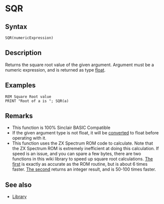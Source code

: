 # SQR

## Syntax


```
SQR(numericExpression)
```

## Description

Returns the square root value of the given argument.
Argument must be a numeric expression, and is returned as type [float](types.md#Float).

## Examples


```
REM Square Root value
PRINT "Root of a is "; SQR(a)
```


## Remarks
* This function is 100% Sinclair BASIC Compatible
* If the given argument type is not float, it will be [converted](cast.md) to float before operating with it.
* This function uses the ZX Spectrum ROM code to calculate. Note that the ZX Spectrum ROM is extremely
  inefficient at doing this calculation. If speed is an issue, and you can spare a few bytes,
  there are two functions in this wiki library to speed up square root calculations.
  [The first](library/fsqrt.bas.md) is exactly as accurate as the ROM routine, but is about 6 times faster.
  [The second](library/isqrt.bas.md) returns an integer result, and is 50-100 times faster.

## See also
* [Library](library.md)
